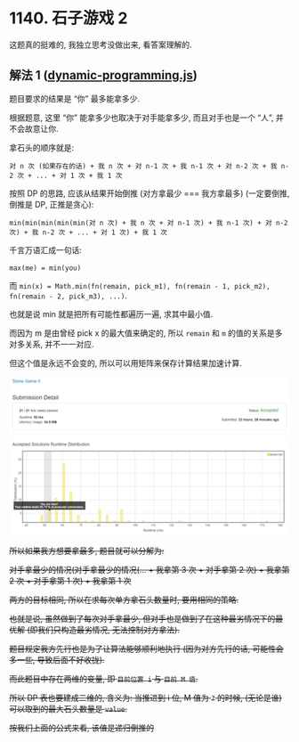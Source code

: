 # 1140. 石子游戏 2

这题真的挺难的, 我独立思考没做出来, 看答案理解的.

## 解法 1 ([dynamic-programming.js](./dynamic-programming.js))

题目要求的结果是 “你” 最多能拿多少.

根据题意, 这里 “你” 能拿多少也取决于对手能拿多少, 而且对手也是一个 “人”, 并不会故意让你.

拿石头的顺序就是:

```
对 n 次 (如果存在的话) + 我 n 次 + 对 n-1 次 + 我 n-1 次 + 对 n-2 次 + 我 n-2 次 + ... + 对 1 次 + 我 1 次
```

按照 DP 的思路, 应该从结果开始倒推 (对方拿最少 === 我方拿最多) (一定要倒推, 倒推是 DP, 正推是贪心):

```
min(min(min(min(min(对 n 次) + 我 n 次 + 对 n-1 次) + 我 n-1 次) + 对 n-2 次) + 我 n-2 次 + ... + 对 1 次) + 我 1 次
```

千言万语汇成一句话:

```
max(me) = min(you)
```

而 `min(x) = Math.min(fn(remain, pick_m1), fn(remain - 1, pick_m2), fn(remain - 2, pick_m3), ...)`.

也就是说 min 就是把所有可能性都遍历一遍, 求其中最小值.

而因为 m 是由曾经 pick x 的最大值来确定的, 所以 `remain` 和 `m` 的值的关系是多对多关系, 并不一一对应.

但这个值是永远不会变的, 所以可以用矩阵来保存计算结果加速计算.

![成绩](./assets/dynamic-programming.png)

~~所以如果我方想要拿最多, 题目就可以分解为:~~

~~对手拿最少的情况(对手拿最少的情况(... + 我拿第 3 次 + 对手拿第 2 次) + 我拿第 2 次 + 对手拿第 1 次) + 我拿第 1 次~~

~~两方的目标相同, 所以在求每次单方拿石头数量时, 要用相同的策略.~~

~~也就是说, 虽然做到了每次对手拿最少, 但对手也是做到了在这种最劣情况下的最优解 (即我们只构造最劣情况, 无法控制对方拿法).~~

~~题目规定我方先行也是为了让算法能够顺利地执行 (因为对方先行的话, 可能性会多一些, 导致后面不好收拢).~~

~~而此题目中存在两维的变量, 即 `目前位置 i` 与 `目前 M 值`.~~

~~所以 DP 表也要建成二维的, 含义为: 当推进到 i 位, M 值为 `?` 的时候, (无论是谁) 可以取到的最大石头数量是 `value`.~~

~~按我们上面的公式来看, 该值是递归倒推的~~